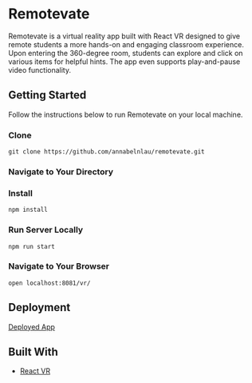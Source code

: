 # Remotevate
Remotevate is a virtual reality app built with React VR designed to give remote students a more hands-on and engaging classroom experience. Upon entering the 360-degree room, students can explore and click on various items for helpful hints. The app even supports play-and-pause video functionality.

## Getting Started
Follow the instructions below to run Remotevate on your local machine.

### Clone
```
git clone https://github.com/annabelnlau/remotevate.git
```

### Navigate to Your Directory

### Install
```
npm install
```
### Run Server Locally
```
npm run start
```
### Navigate to Your Browser
`open localhost:8081/vr/`

## Deployment
[Deployed App](TK)
## Built With
* [React VR](https://facebook.github.io/react-vr/)